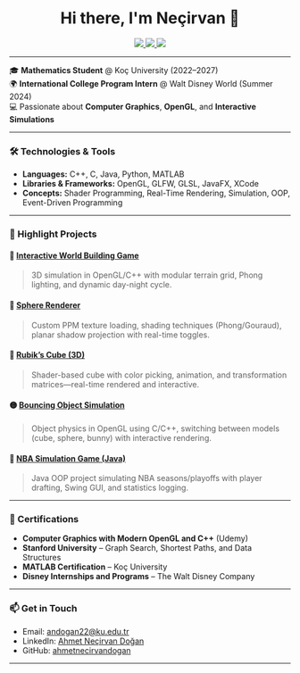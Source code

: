 <h1 align="center">Hi there, I'm Neçirvan 👋</h1>

<p align="center">
  <a href="https://www.linkedin.com/in/ahmet-necirvan-dogan-77a6b321a/">
    <img src="https://img.shields.io/badge/LinkedIn-AhmetNeçirvanDoğan-blue?logo=linkedin&style=flat-square" />
  </a>
  <a href="https://github.com/ahmetnecirvandogan">
    <img src="https://img.shields.io/badge/GitHub-ahmetnecirvandogan-181717?logo=github&style=flat-square" />
  </a>
  <a href="mailto:andogan22@ku.edu.tr">
    <img src="https://img.shields.io/badge/Email-andogan22@ku.edu.tr-red?style=flat-square&logo=gmail" />
  </a>
</p>

---

🎓 **Mathematics Student** @ Koç University (2022–2027)  
🌍 **International College Program Intern** @ Walt Disney World (Summer 2024)  
💻 Passionate about **Computer Graphics**, **OpenGL**, and **Interactive Simulations**

---

### 🛠️ Technologies & Tools

- **Languages:** C++, C, Java, Python, MATLAB  
- **Libraries & Frameworks:** OpenGL, GLFW, GLSL, JavaFX, XCode  
- **Concepts:** Shader Programming, Real-Time Rendering, Simulation, OOP, Event-Driven Programming

---

### 🚀 Highlight Projects

#### 🔧 [Interactive World Building Game](https://github.com/ahmetnecirvandogan/InteractiveWorldBuilding)
> 3D simulation in OpenGL/C++ with modular terrain grid, Phong lighting, and dynamic day-night cycle.

#### 🔴 [Sphere Renderer](https://github.com/ahmetnecirvandogan/SphereRenderer)
> Custom PPM texture loading, shading techniques (Phong/Gouraud), planar shadow projection with real-time toggles.

#### 🧩 [Rubik’s Cube (3D)](https://github.com/ahmetnecirvandogan/RubiksCube)
> Shader-based cube with color picking, animation, and transformation matrices—real-time rendered and interactive.

#### 🟡 [Bouncing Object Simulation](https://github.com/ahmetnecirvandogan/BouncingObjectVisual)
> Object physics in OpenGL using C/C++, switching between models (cube, sphere, bunny) with interactive rendering.

#### 🏀 [NBA Simulation Game (Java)](https://github.com/ahmetnecirvandogan/NBA-GAME)
> Java OOP project simulating NBA seasons/playoffs with player drafting, Swing GUI, and statistics logging.

---

### 📜 Certifications

- **Computer Graphics with Modern OpenGL and C++** (Udemy)  
- **Stanford University** – Graph Search, Shortest Paths, and Data Structures  
- **MATLAB Certification** – Koç University  
- **Disney Internships and Programs** – The Walt Disney Company

---

### 📫 Get in Touch

- Email: [andogan22@ku.edu.tr](mailto:andogan22@ku.edu.tr)
- LinkedIn: [Ahmet Neçirvan Doğan](https://www.linkedin.com/in/ahmet-necirvan-dogan-77a6b321a/)
- GitHub: [ahmetnecirvandogan](https://github.com/ahmetnecirvandogan)

---
